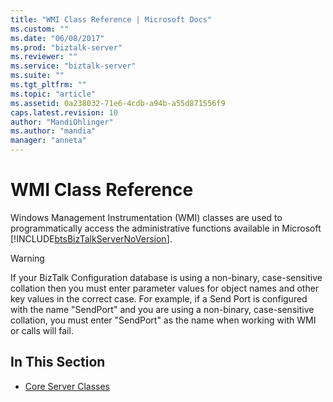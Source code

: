 ```yaml
---
title: "WMI Class Reference | Microsoft Docs"
ms.custom: ""
ms.date: "06/08/2017"
ms.prod: "biztalk-server"
ms.reviewer: ""
ms.service: "biztalk-server"
ms.suite: ""
ms.tgt_pltfrm: ""
ms.topic: "article"
ms.assetid: 0a238032-71e6-4cdb-a94b-a55d871556f9
caps.latest.revision: 10
author: "MandiOhlinger"
ms.author: "mandia"
manager: "anneta"
---
```

# WMI Class Reference
Windows Management Instrumentation (WMI) classes are used to programmatically access the administrative functions available in Microsoft [!INCLUDE[btsBizTalkServerNoVersion](../includes/btsbiztalkservernoversion-md.md)].  
  
> [!WARNING]
>  If your BizTalk Configuration database is using a non-binary, case-sensitive collation then you must enter parameter values for object names and other key values in the correct case. For example, if a Send Port is configured with the name "SendPort" and you are using a non-binary, case-sensitive collation, you must enter "SendPort" as the name when working with WMI or calls will fail.  
  
## In This Section  
  
-   [Core Server Classes](../core/core-server-classes.md)